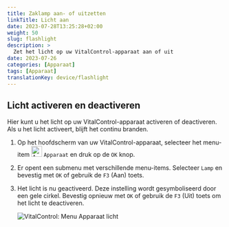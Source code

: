 ```yaml
---
title: Zaklamp aan- of uitzetten
linkTitle: Licht aan
date: 2023-07-28T13:25:28+02:00
weight: 50
slug: flashlight
description: >
  Zet het licht op uw VitalControl-apparaat aan of uit
date: 2023-07-26
categories: [Apparaat]
tags: [Apparaat]
translationKey: device/flashlight
---
```

## Licht activeren en deactiveren

Hier kunt u het licht op uw VitalControl-apparaat activeren of deactiveren. Als u het licht activeert, blijft het continu branden.

1. Op het hoofdscherm van uw VitalControl-apparaat, selecteer het menu-item <img src="/icons/device.svg" width="25" align="bottom" alt="Apparaat" /> `Apparaat` en druk op de `OK` knop.

2. Er opent een submenu met verschillende menu-items. Selecteer `Lamp` en bevestig met `OK` of gebruik de `F3` (Aan) toets.

3. Het licht is nu geactiveerd. Deze instelling wordt gesymboliseerd door een gele cirkel. Bevestig opnieuw met `OK` of gebruik de `F3` (Uit) toets om het licht te deactiveren.

   ![VitalControl: Menu Apparaat licht](../images/light.png "Licht activeren en deactiveren")
